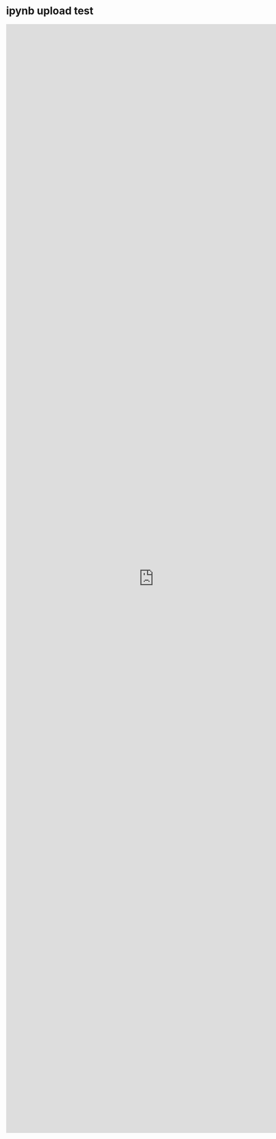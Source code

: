 # ipynb upload test


<p>
  <iframe
    src="https://nbviewer.org/gist/ShawnKim2/b76bccd991452b5d817bcda82b3ea770"
    width= "800px"
    height= "3000"
    frameborder="0"
    scrolling="yes">
  </iframe>
</p>
